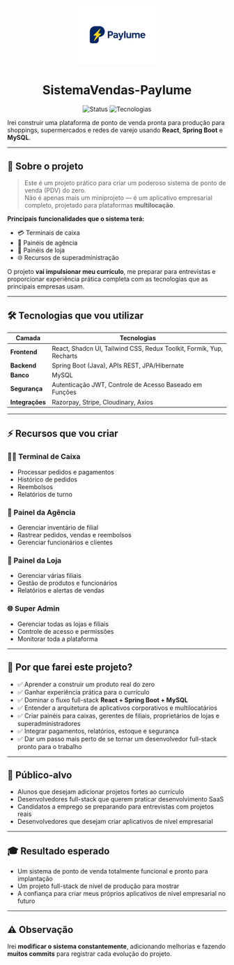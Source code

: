 <div align="center">
  <img src="logoPaylume.png" alt="Logo do Sistema" width="200"/>
  <h1>SistemaVendas-Paylume</h1>
  <p>
    <img src="https://img.shields.io/badge/status-em%20desenvolvimento-yellow" alt="Status"/>
    <img src="https://img.shields.io/badge/Tech-React%20|%20SpringBoot%20|%20MySQL-blue" alt="Tecnologias"/>
  </p>
</div>

Irei construir uma plataforma de ponto de venda pronta para produção para shoppings, supermercados e redes de varejo usando **React**, **Spring Boot** e **MySQL**.

---

## 📌 Sobre o projeto

> Este é um projeto prático para criar um poderoso sistema de ponto de venda (PDV) do zero.  
> Não é apenas mais um miniprojeto — é um aplicativo empresarial completo, projetado para plataformas **multilocação**.

**Principais funcionalidades que o sistema terá:**
- 💳 Terminais de caixa  
- 🏪 Painéis de agência  
- 🏬 Painéis de loja  
- 🌐 Recursos de superadministração  

O projeto **vai impulsionar meu currículo**, me preparar para entrevistas e proporcionar experiência prática completa com as tecnologias que as principais empresas usam.

---

## 🛠 Tecnologias que vou utilizar

| Camada       | Tecnologias |
| ------------ | ----------- |
| **Frontend** | React, Shadcn UI, Tailwind CSS, Redux Toolkit, Formik, Yup, Recharts |
| **Backend**  | Spring Boot (Java), APIs REST, JPA/Hibernate |
| **Banco**    | MySQL |
| **Segurança**| Autenticação JWT, Controle de Acesso Baseado em Funções |
| **Integrações** | Razorpay, Stripe, Cloudinary, Axios |

---

## ⚡ Recursos que vou criar

### 👨‍💼 Terminal de Caixa
- Processar pedidos e pagamentos  
- Histórico de pedidos  
- Reembolsos  
- Relatórios de turno  

### 🏪 Painel da Agência
- Gerenciar inventário de filial  
- Rastrear pedidos, vendas e reembolsos  
- Gerenciar funcionários e clientes  

### 🏬 Painel da Loja
- Gerenciar várias filiais  
- Gestão de produtos e funcionários  
- Relatórios e alertas de vendas  

### 🌐 Super Admin
- Gerenciar todas as lojas e filiais  
- Controle de acesso e permissões  
- Monitorar toda a plataforma  

---

## 🎯 Por que farei este projeto?

- ✅ Aprender a construir um produto real do zero  
- ✅ Ganhar experiência prática para o currículo  
- ✅ Dominar o fluxo full-stack **React + Spring Boot + MySQL**  
- ✅ Entender a arquitetura de aplicativos corporativos e multilocatários  
- ✅ Criar painéis para caixas, gerentes de filiais, proprietários de lojas e superadministradores  
- ✅ Integrar pagamentos, relatórios, estoque e segurança  
- ✅ Dar um passo mais perto de se tornar um desenvolvedor full-stack pronto para o trabalho  

---

## 👤 Público-alvo
- Alunos que desejam adicionar projetos fortes ao currículo  
- Desenvolvedores full-stack que querem praticar desenvolvimento SaaS  
- Candidatos a emprego se preparando para entrevistas com projetos reais  
- Desenvolvedores que desejam criar aplicativos de nível empresarial  

---

## 🎓 Resultado esperado
- Um sistema de ponto de venda totalmente funcional e pronto para implantação  
- Um projeto full-stack de nível de produção para mostrar  
- A confiança para criar meus próprios aplicativos de nível empresarial no futuro  

---

## ⚠ Observação

Irei **modificar o sistema constantemente**, adicionando melhorias e fazendo **muitos commits** para registrar cada evolução do projeto.
